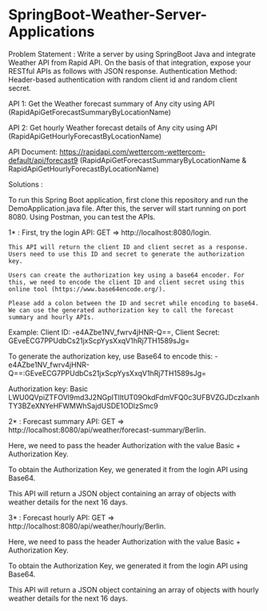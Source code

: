 # SpringBoot-Weather-Server-Applications

Problem Statement : Write a server by using SpringBoot Java and integrate Weather API from Rapid API. On the basis of that integration, expose your RESTful APIs as follows with JSON response.
Authentication Method: Header-based authentication with random client id and random client secret.

API 1: Get the Weather forecast summary of Any city using API (RapidApiGetForecastSummaryByLocationName)

API 2: Get hourly Weather forecast details of Any city using API (RapidApiGetHourlyForecastByLocationName)

API Document: https://rapidapi.com/wettercom-wettercom-default/api/forecast9 (RapidApiGetForecastSummaryByLocationName & RapidApiGetHourlyForecastByLocationName)

Solutions :

To run this Spring Boot application, first clone this repository and run the DemoApplication.java file. After this, the server will start running on port 8080. Using Postman, you can test the APIs.


1* : First, try the login API: GET => http://localhost:8080/login.

    This API will return the client ID and client secret as a response. Users need to use this ID and secret to generate the authorization key.

    Users can create the authorization key using a base64 encoder. For this, we need to encode the client ID and client secret using this online tool (https://www.base64encode.org/). 
    
    Please add a colon between the ID and secret while encoding to base64. We can use the generated authorization key to call the forecast summary and hourly APIs.
    
  Example: Client ID:  -e4AZbe1NV_fwrv4jHNR-Q==, Client Secret: GEveECG7PPUdbCs21jxScpYysXxqV1hRj7TH1589sJg=

  To generate the authorization key, use Base64 to encode this: -e4AZbe1NV_fwrv4jHNR-Q==:GEveECG7PPUdbCs21jxScpYysXxqV1hRj7TH1589sJg=

  Authorization key: Basic LWU0QVpiZTFOVl9md3J2NGpITlItUT09OkdFdmVFQ0c3UFBVZGJDczIxanhTY3BZeXNYeHFWMWhSajdUSDE1ODlzSmc9
   
   

2* : Forecast summary API: GET => http://localhost:8080/api/weather/forecast-summary/Berlin.

  Here, we need to pass the header Authorization with the value Basic + Authorization Key.

  To obtain the Authorization Key, we generated it from the login API using Base64.

  This API will return a JSON object containing an array of objects with weather details for the next 16 days.
  


3* : Forecast hourly API: GET => http://localhost:8080/api/weather/hourly/Berlin.

  Here, we need to pass the header Authorization with the value Basic + Authorization Key.

  To obtain the Authorization Key, we generated it from the login API using Base64.

  This API will return a JSON object containing an array of objects with hourly weather details for the next 16 days.
